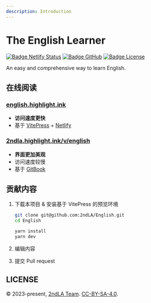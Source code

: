 ```yaml
---
description: Introduction
---
```


# The English Learner

[![Badge Netlify Status](https://api.netlify.com/api/v1/badges/0353af98-f62f-49ee-9a94-9f40ce7c53f1/deploy-status)](https://app.netlify.com/sites/2ndla-english/deploys)
[![Badge GitHub](https://img.shields.io/github/actions/workflow/status/2ndLA/English/deploy.yml?label=GitHub)](https://github.com/2ndLA/English/actions)
[![Badge License](https://img.shields.io/badge/license-CC--BY--SA--4.0-silver)](https://github.com/2ndLA/English/blob/main/LICENSE)

<!--@include: ./fm-desc.md-->

An easy and comprehensive way to learn English.

## 在线阅读

### [english.highlight.ink](https://english.highlight.ink/)

* **访问速度更快**
* 基于 [VitePress](https://vitepress.vuejs.org/) + [Netlify](https://netlify.com)

### [2ndla.highlight.ink/v/english](https://2ndla.highlight.ink/v/english)

* **界面更加美观**
* 访问速度较慢
* 基于 [GitBook](https://www.gitbook.com/)

## 贡献内容

1. 下载本项目 & 安装基于 VitePress 的预览环境

    ```sh
    git clone git@github.com:2ndLA/English.git
    cd English

    yarn install
    yarn dev
    ```

2. 编辑内容
3. 提交 Pull request

## LICENSE

© 2023-present, [2ndLA Team](https://github.com/2ndLA). [CC-BY-SA-4.0](https://github.com/2ndLA/English/blob/main/LICENSE).
